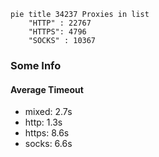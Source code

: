 
```mermaid
pie title 34237 Proxies in list
    "HTTP" : 22767
    "HTTPS": 4796
    "SOCKS" : 10367
```

### Some Info
#### Average Timeout

- mixed: 2.7s
- http: 1.3s
- https: 8.6s
- socks: 6.6s